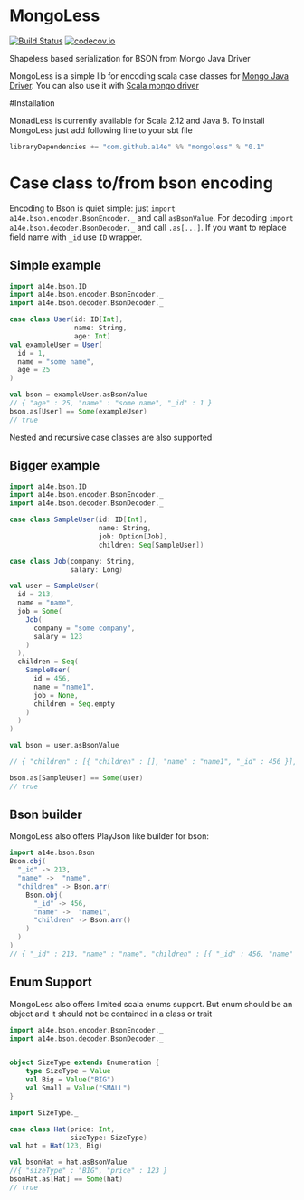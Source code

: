 # MongoLess
[![Build Status](https://travis-ci.org/MongoLess/collz.svg?branch=master)](https://travis-ci.org/a14e/MongoLess)
[![codecov.io](https://codecov.io/gh/a14e/MongoLess/coverage.svg?branch=master)](https://codecov.io/gh/MongoLess/collz?branch=master)

Shapeless based serialization for BSON from Mongo Java Driver


MongoLess is a simple lib for encoding scala case classes for [Mongo Java Driver](https://github.com/mongodb/mongo-java-driver).
You can also use it with [Scala mongo driver](https://github.com/mongodb/mongo-scala-driver)

#Installation

MonadLess is currently available for Scala 2.12 and Java 8.
To install MongoLess just add following line to your sbt file
```scala
libraryDependencies += "com.github.a14e" %% "mongoless" % "0.1"
```


# Case class to/from bson encoding

Encoding to Bson is quiet simple: just ```import a14e.bson.encoder.BsonEncoder._``` and call ```asBsonValue```.
For decoding ```import a14e.bson.decoder.BsonDecoder._``` and call ```.as[...]```.
If you want to replace field name with ```_id``` use ```ID``` wrapper.


## Simple example
```scala
import a14e.bson.ID
import a14e.bson.encoder.BsonEncoder._
import a14e.bson.decoder.BsonDecoder._

case class User(id: ID[Int],
                name: String,
                age: Int)
val exampleUser = User(
  id = 1,
  name = "some name",
  age = 25
)

val bson = exampleUser.asBsonValue
// { "age" : 25, "name" : "some name", "_id" : 1 }
bson.as[User] == Some(exampleUser)
// true

```

Nested and recursive case classes are also supported

## Bigger example 
```scala
import a14e.bson.ID
import a14e.bson.encoder.BsonEncoder._
import a14e.bson.decoder.BsonDecoder._

case class SampleUser(id: ID[Int],
                      name: String,
                      job: Option[Job],
                      children: Seq[SampleUser])

case class Job(company: String,
               salary: Long)

val user = SampleUser(
  id = 213,
  name = "name",
  job = Some(
    Job(
      company = "some company",
      salary = 123
    )
  ),
  children = Seq(
    SampleUser(
      id = 456,
      name = "name1",
      job = None,
      children = Seq.empty
    )
  )
)

val bson = user.asBsonValue

// { "children" : [{ "children" : [], "name" : "name1", "_id" : 456 }], "job" : { "salary" : { "$numberLong" : "123" }, "company" : "some company" }, "name" : "name", "_id" : 213 }

bson.as[SampleUser] == Some(user) 
// true
```

## Bson builder

MongoLess also offers PlayJson like builder for bson:

```scala
import a14e.bson.Bson
Bson.obj(
  "_id" -> 213,
  "name" ->  "name",
  "children" -> Bson.arr(
    Bson.obj(
      "_id" -> 456,
      "name" ->  "name1",
      "children" -> Bson.arr()
    )
  )
)
// { "_id" : 213, "name" : "name", "children" : [{ "_id" : 456, "name" : "name1", "children" : [] }] }
```


## Enum Support
MongoLess also offers limited scala enums support. But enum should be an object and it should
not be contained in a class or trait

```scala
import a14e.bson.encoder.BsonEncoder._
import a14e.bson.decoder.BsonDecoder._


object SizeType extends Enumeration {
    type SizeType = Value
    val Big = Value("BIG")
    val Small = Value("SMALL")
}

import SizeType._

case class Hat(price: Int,
               sizeType: SizeType)
val hat = Hat(123, Big)

val bsonHat = hat.asBsonValue
//{ "sizeType" : "BIG", "price" : 123 }
bsonHat.as[Hat] == Some(hat)
// true
```